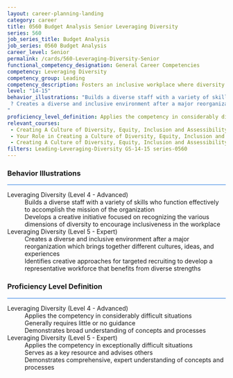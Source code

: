 ```yaml
---
layout: career-planning-landing
category: career
title: 0560 Budget Analysis Senior Leveraging Diversity
series: 560
job_series_title: Budget Analysis
job_series: 0560 Budget Analysis
career_level: Senior
permalink: /cards/560-Leveraging-Diversity-Senior
functional_competency_designation: General Career Competencies
competency: Leveraging Diversity
competency_group: Leading
competency_description: Fosters an inclusive workplace where diversity and individual differences are valued and leveraged to achieve the vision and mission of the organization.
level: "14-15"
behavior_illustrations: "Builds a diverse staff with a variety of skills who function effectively to accomplish the mission of the organization ? Develops a creative initiative focused on recognizing the various dimensions of diversity to encourage inclusiveness in the workplace
 ? Creates a diverse and inclusive environment after a major reorganization which brings together different cultures, ideas, and experiences ? Identifies creative approaches for targeted recruiting to develop a representative workforce that benefits from diverse strengths
"
proficiency_level_definition: Applies the competency in considerably difficult situations ? Generally requires little or no guidance ? Demonstrates broad understanding of concepts and processes ? Applies the competency in exceptionally difficult situations ? Serves as a key resource and advises others ? Demonstrates comprehensive, expert understanding of concepts and processes
relevant_courses: 
 - Creating A Culture of Diversity, Equity, Inclusion and Assessibility in Government (MGMT8011), GSU, <a href="https://www.LearnAtGSUSA.com/MGMT8022">https://www.LearnAtGSUSA.com/MGMT8022</a>
 - Your Role in Creating a Culture of Diversity, Equity, Inclusion and Assessability in Government (DEIA) (MGMT8012), GSU, <a href="https://www.LearnAtGSUSA.com/MGMT8023">https://www.LearnAtGSUSA.com/MGMT8023</a>
 - Creating A Culture of Diversity, Equity, Inclusion and Assessibility in Government (MGMT8011), GSU, <a href="https://www.LearnAtGSUSA.com/MGMT8026">https://www.LearnAtGSUSA.com/MGMT8026</a>
filters: Leading-Leveraging-Diversity GS-14-15 series-0560
---
```


<div class="desktop:grid-col-6 margin-y-3">
  <div class="border-top-2 bg-white padding-3 shadow-5 height-full members-hover border-1px button-border border-top-blue radius-lg card-text-color">
    <h3>Behavior Illustrations</h3>
    <hr style="background-color: #1b74e0 !important;"/>
    <dl class="text-base card-content-color"><dt>Leveraging Diversity (Level 4 - Advanced)</dt><dd>Builds a diverse staff with a variety of skills who function effectively to accomplish the mission of the organization </dd><dd> Develops a creative initiative focused on recognizing the various dimensions of diversity to encourage inclusiveness in the workplace
</dd><dt>Leveraging Diversity (Level 5 - Expert)</dt><dd>Creates a diverse and inclusive environment after a major reorganization which brings together different cultures, ideas, and experiences </dd><dd> Identifies creative approaches for targeted recruiting to develop a representative workforce that benefits from diverse strengths
</dd></dl>
  </div>
</div>
<div class="desktop:grid-col-6 margin-y-3">
  <div class="border-top-2 bg-white padding-3 shadow-5 height-full members-hover border-1px button-border border-top-blue radius-lg card-text-color">
    <h3>Proficiency Level Definition</h3>
     <hr style="background-color: #1b74e0 !important;"/>
    <dl class="text-base card-content-color"><dt>Leveraging Diversity (Level 4 - Advanced)</dt><dd>Applies the competency in considerably difficult situations </dd><dd> Generally requires little or no guidance </dd><dd> Demonstrates broad understanding of concepts and processes</dd><dt>Leveraging Diversity (Level 5 - Expert)</dt><dd>Applies the competency in exceptionally difficult situations </dd><dd> Serves as a key resource and advises others </dd><dd> Demonstrates comprehensive, expert understanding of concepts and processes</dd></dl>
  </div>
</div>